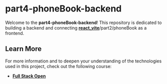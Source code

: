 # part4-phoneBook-backend

Welcome to the **part4-phoneBook-backend**! This repository is dedicated to building a backend and connecting **[react_vite](https://github.com/nikolascristan/react_vite)**/part2/phoneBook as a frontend. 

## Learn More

For more information and to deepen your understanding of the technologies used in this project, check out the following course:

- **[Full Stack Open](https://fullstackopen.com/en)**
